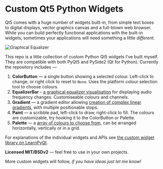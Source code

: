 # Custom Qt5 Python Widgets

Qt5 comes with a huge number of widgets built-in, from simple text boxes to digital displays, vector graphics canvas and a full-blown web browser. While you can build perfectly functional applications with the built-in widgets, sometimes your applications will need something a little *different*.

![Graphical Equalizer](https://i.imgur.com/0F2ZgqE.gif)

This repo is a little collection of custom Python Qt5 widgets I've built myself. They are compatible with both PyQt5 and PySide2 (Qt for Python). Currently the repository includes —

1. **ColorButton** — a single button showing a selected colour. Left-click to change, or right click to reset to `None`. Uses the platform colour selection tool to choose colours.
2. **EqualizerBar** - [a graphical equalizer visualisation](https://www.learnpyqt.com/widgets/equalizerbar/) for displaying audio frequency changes. Customiseable colours and channels.
3. **Gradient** — a gradient editor allowing [creation of complex linear gradients](https://www.learnpyqt.com/widgets/gradient/), with multiple positionable stops.
4. **Paint** — a scribble pad, left-click to draw, right-click to fill. The colours are customizable, try hooking it to the ColorButton or Palette.
5. **Palette** — a [array of colours to choose from](https://www.learnpyqt.com/widgets/palette/), can be arranged horizontally, vertically or in a grid.

For explanations of the individual widgets and APIs see [the custom widget library on LearnPyQt](https://www.learnpyqt.com/widgets/). 

**Licensed MIT/BSDv2**  — feel free to use in your own projects.

More custom widgets will follow, *if you have ideas just let me know!*
